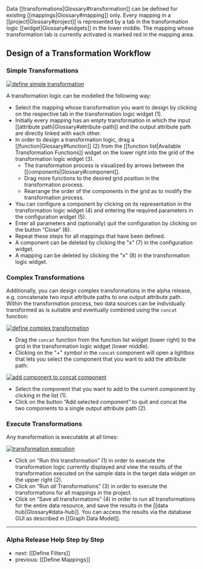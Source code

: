 Data [[transformations|Glossary#transformation]] can be defined for existing [[mappings|Glossary#mapping]] only. Every mapping in a [[project|Glossary#project]] is represented by a tab in the transformation logic [[widget|Glossary#widgets]] in the lower middle. The mapping whose transformation tab is currently activated is marked red in the mapping area.

## Design of a Transformation Workflow
### Simple Transformations

[![define simple transformation](https://avgl.mybalsamiq.com/mockups/1843685.png?key=27106ea66faf01c9ad98a275eac48683ac53bf00)](https://avgl.mybalsamiq.com/mockups/1843685.png?key=27106ea66faf01c9ad98a275eac48683ac53bf00 "Define Simple Transformation")

A transformation logic can be modelled the following way:

* Select the mapping whose transformation you want to design by clicking on the respective tab in the transformation logic widget (1).
* Initially every mapping has an empty transformation in which the input [[attribute path|Glossary#attribute-path]] and the output attribute path are directly linked with each other.
* In order to design a transformation logic, drag a [[function|Glossary#function]] (2) from the [[function list|Available Transformation Functions]] widget on the lower right into the grid of the transformation logic widget (3).
  * The transformation process is visualized by arrows between the [[components|Glossary#component]].
  * Drag more functions to the desired grid position in the transformation process.
  * Rearrange the order of the components in the grid as to modify the transformation process.
* You can configure a component by clicking on its representation in the transformation logic widget (4) and entering the required parameters in the configuration widget (5).
* Enter all parameters and (optionally) quit the configuration by clicking on the button “Close” (6).
* Repeat these steps for all mappings that have been defined.
* A component can be deleted by clicking the "x" (7) in the configuration widget.
* A mapping can be deleted by clicking the "x" (8) in the transformation logic widget.

### Complex Transformations

Additionally, you can design complex transformations in the alpha release, e.g. concatenate two input attribute paths to one output attribute path. Within the transformation process, two data sources can be individually transformed as is suitable and eventually combined using the ````concat```` function:

[![define complex transformation](https://avgl.mybalsamiq.com/mockups/1866963.png?key=27106ea66faf01c9ad98a275eac48683ac53bf00)](https://avgl.mybalsamiq.com/mockups/1866963.png?key=27106ea66faf01c9ad98a275eac48683ac53bf00 "Define Complex Transformation")

* Drag the ````concat```` function from the function list widget (lower right) to the grid in the transformation logic widget (lower middle).
* Clicking on the "+" symbol in the ````concat```` component will open a lightbox that lets you select the component that you want to add the attribute path:

[![add component to concat component](https://avgl.mybalsamiq.com/mockups/1866985.png?key=27106ea66faf01c9ad98a275eac48683ac53bf00)](https://avgl.mybalsamiq.com/mockups/1866985.png?key=27106ea66faf01c9ad98a275eac48683ac53bf00 "Add Component to Concat Component")

* Select the component that you want to add to the current component by clicking in the list (1).
* Click on the button “Add selected component” to quit and concat the two components to a single output attribute path (2).


### Execute Transformations

Any transformation is executable at all times:

[![transformation execution](https://github.com/seventwenty/dswarm-documentation/wiki/img/target-data.png)](https://github.com/seventwenty/dswarm-documentation/wiki/img/target-data.png "Transformation Execution")

* Click on “Run _this_ transformation” (1) in order to execute the transformation logic currently displayed and view the results of the transformation executed on the sample data in the target data widget on the upper right (2).
* Click on “Run _all_ Transformations” (3) in order to execute the transformations for all mappings in the project.
* Click on “Save all transformations” (4) in order to run all transformations for the entire data resource, and save the results in the [[data hub|Glossary#data-hub]]. You can access the results via the database GUI as described in [[Graph Data Model]].


-----------------------------------
### Alpha Release Help Step by Step

* next: [[Define Filters]]
* previous: [[Define Mappings]]
